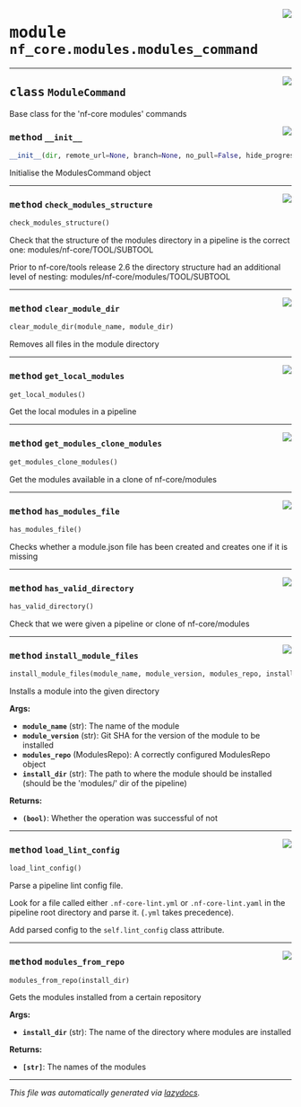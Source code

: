 <!-- markdownlint-disable -->

<a href="../../../../../../tools/nf_core/modules/modules_command.py#L0"><img align="right" style="float:right;" src="https://img.shields.io/badge/-source-cccccc?style=flat-square"></a>

# <kbd>module</kbd> `nf_core.modules.modules_command`

---

<a href="../../../../../../tools/nf_core/modules/modules_command.py#L17"><img align="right" style="float:right;" src="https://img.shields.io/badge/-source-cccccc?style=flat-square"></a>

## <kbd>class</kbd> `ModuleCommand`

Base class for the 'nf-core modules' commands

<a href="../../../../../../tools/nf_core/modules/modules_command.py#L22"><img align="right" style="float:right;" src="https://img.shields.io/badge/-source-cccccc?style=flat-square"></a>

### <kbd>method</kbd> `__init__`

```python
__init__(dir, remote_url=None, branch=None, no_pull=False, hide_progress=False)
```

Initialise the ModulesCommand object

---

<a href="../../../../../../tools/nf_core/modules/modules_command.py#L151"><img align="right" style="float:right;" src="https://img.shields.io/badge/-source-cccccc?style=flat-square"></a>

### <kbd>method</kbd> `check_modules_structure`

```python
check_modules_structure()
```

Check that the structure of the modules directory in a pipeline is the correct one: modules/nf-core/TOOL/SUBTOOL

Prior to nf-core/tools release 2.6 the directory structure had an additional level of nesting: modules/nf-core/modules/TOOL/SUBTOOL

---

<a href="../../../../../../tools/nf_core/modules/modules_command.py#L77"><img align="right" style="float:right;" src="https://img.shields.io/badge/-source-cccccc?style=flat-square"></a>

### <kbd>method</kbd> `clear_module_dir`

```python
clear_module_dir(module_name, module_dir)
```

Removes all files in the module directory

---

<a href="../../../../../../tools/nf_core/modules/modules_command.py#L50"><img align="right" style="float:right;" src="https://img.shields.io/badge/-source-cccccc?style=flat-square"></a>

### <kbd>method</kbd> `get_local_modules`

```python
get_local_modules()
```

Get the local modules in a pipeline

---

<a href="../../../../../../tools/nf_core/modules/modules_command.py#L39"><img align="right" style="float:right;" src="https://img.shields.io/badge/-source-cccccc?style=flat-square"></a>

### <kbd>method</kbd> `get_modules_clone_modules`

```python
get_modules_clone_modules()
```

Get the modules available in a clone of nf-core/modules

---

<a href="../../../../../../tools/nf_core/modules/modules_command.py#L70"><img align="right" style="float:right;" src="https://img.shields.io/badge/-source-cccccc?style=flat-square"></a>

### <kbd>method</kbd> `has_modules_file`

```python
has_modules_file()
```

Checks whether a module.json file has been created and creates one if it is missing

---

<a href="../../../../../../tools/nf_core/modules/modules_command.py#L57"><img align="right" style="float:right;" src="https://img.shields.io/badge/-source-cccccc?style=flat-square"></a>

### <kbd>method</kbd> `has_valid_directory`

```python
has_valid_directory()
```

Check that we were given a pipeline or clone of nf-core/modules

---

<a href="../../../../../../tools/nf_core/modules/modules_command.py#L114"><img align="right" style="float:right;" src="https://img.shields.io/badge/-source-cccccc?style=flat-square"></a>

### <kbd>method</kbd> `install_module_files`

```python
install_module_files(module_name, module_version, modules_repo, install_dir)
```

Installs a module into the given directory

**Args:**

- <b>`module_name`</b> (str): The name of the module
- <b>`module_version`</b> (str): Git SHA for the version of the module to be installed
- <b>`modules_repo`</b> (ModulesRepo): A correctly configured ModulesRepo object
- <b>`install_dir`</b> (str): The path to where the module should be installed (should be the 'modules/' dir of the pipeline)

**Returns:**

- <b>`(bool)`</b>: Whether the operation was successful of not

---

<a href="../../../../../../tools/nf_core/modules/modules_command.py#L129"><img align="right" style="float:right;" src="https://img.shields.io/badge/-source-cccccc?style=flat-square"></a>

### <kbd>method</kbd> `load_lint_config`

```python
load_lint_config()
```

Parse a pipeline lint config file.

Look for a file called either `.nf-core-lint.yml` or `.nf-core-lint.yaml` in the pipeline root directory and parse it. (`.yml` takes precedence).

Add parsed config to the `self.lint_config` class attribute.

---

<a href="../../../../../../tools/nf_core/modules/modules_command.py#L96"><img align="right" style="float:right;" src="https://img.shields.io/badge/-source-cccccc?style=flat-square"></a>

### <kbd>method</kbd> `modules_from_repo`

```python
modules_from_repo(install_dir)
```

Gets the modules installed from a certain repository

**Args:**

- <b>`install_dir`</b> (str): The name of the directory where modules are installed

**Returns:**

- <b>`[str]`</b>: The names of the modules

---

_This file was automatically generated via [lazydocs](https://github.com/ml-tooling/lazydocs)._
